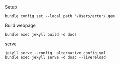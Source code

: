 Setup

    bundle config set --local path '/Users/artur/.gem


Build webpage

    bundle exec jekyll build -d docs
    

serve
    
    jekyll serve --config _alternative_config.yml
    bundle exec jekyll serve -d dosc --livereload
